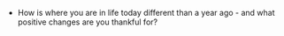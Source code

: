 - How is where you are in life today different than a year ago - and what positive changes are you thankful for?
